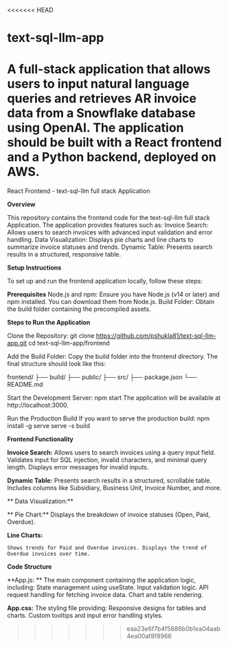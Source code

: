 <<<<<<< HEAD
# text-sql-llm-app
A full-stack application that allows users to input natural language queries and retrieves AR invoice data from a  Snowflake database using OpenAI. The application should be built with a React frontend and a Python backend, deployed on  AWS. 
=======
React Frontend - text-sql-llm full stack Application

**Overview**

This repository contains the frontend code for the text-sql-llm full stack Application. 
The application provides features such as:
  Invoice Search: Allows users to search invoices with advanced input validation and error handling.
  Data Visualization: Displays pie charts and line charts to summarize invoice statuses and trends.
  Dynamic Table: Presents search results in a structured, responsive table.

**Setup Instructions**

To set up and run the frontend application locally, follow these steps:

**Prerequisites**
Node.js and npm: Ensure you have Node.js (v14 or later) and npm installed. You can download them from Node.js.
Build Folder: Obtain the build folder containing the precompiled assets.

**Steps to Run the Application**

  Clone the Repository:
  git clone https://github.com/pshukla81/text-sql-llm-app.git
  cd text-sql-llm-app/frontend

  Add the Build Folder:
  Copy the build folder into the frontend directory. The final structure should look like this:
  
  frontend/
  ├── build/
  ├── public/
  ├── src/
  ├── package.json
  └── README.md

  Start the Development Server:
  npm start
  The application will be available at http://localhost:3000.

  Run the Production Build If you want to serve the production build:
  npm install -g serve
  serve -s build

**Frontend Functionality**

  **Invoice Search:**
  Allows users to search invoices using a query input field.
  Validates input for SQL injection, invalid characters, and minimal query length.
  Displays error messages for invalid inputs.
  
  **Dynamic Table:**
  Presents search results in a structured, scrollable table.
  Includes columns like Subsidiary, Business Unit, Invoice Number, and more.
  
 ** Data Visualization:**
  
 ** Pie Chart:**
   Displays the breakdown of invoice statuses (Open, Paid, Overdue).
  
  **Line Charts:**
  
    Shows trends for Paid and Overdue invoices. Displays the trend of Overdue invoices over time.

  **Code Structure**

  **App.js: **
    The main component containing the application logic, including:
    State management using useState.
    Input validation logic.
    API request handling for fetching invoice data.
    Chart and table rendering.
  
  **App.css:**
    The styling file providing:
    Responsive designs for tables and charts.
    Custom tooltips and input error handling styles.





>>>>>>> eaa23e6f7b4f5886b0b1ea04aab4ea00af8f8966
